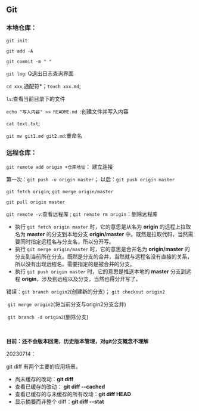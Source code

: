 ## Git

### 本地仓库：

`git init`

`git add -A`

`git commit -m " "`

`git log`: Q退出日志查询界面

`cd xxx`,通配符*；`touch xxx.md`; 

`ls`:查看当前目录下的文件

`echo "写入内容" >> README.md `:创建文件并写入内容

`cat text.txt`;

`git mv git1.md git2.md`:重命名

### 远程仓库：

`git remote add origin +仓库地址`： 建立连接



第一次：`git push -u origin master`； 以后：`git push origin master`



`git fetch origin`; `git merge origin/master`

`git pull origin master`



`git remote -v`:查看远程库 ;  `git remote rm origin`：删除远程库 



- 执行 `git fetch origin master` 时，它的意思是从名为 **origin** 的远程上拉取名为 **master** 的分支到本地分支 **origin/master** 中。既然是拉取代码，当然需要同时指定远程名与分支名，所以分开写。
- 执行 `git merge origin/master` 时，它的意思是合并名为 **origin/master** 的分支到当前所在分支。既然是分支的合并，当然就与远程名没有直接的关系，所以没有出现远程名。需要指定的是被合并的分支。
- 执行 `git push origin master` 时，它的意思是推送本地的 **master** 分支到远程 **origin**，涉及到远程以及分支，当然也得分开写了。



错误：`git branch origin2`(创建新的分支)； `git checkout origin2`

​	`git merge origin2`(将当前分支与origin2分支合并)

​	`git branch -d origin2`(删除分支)

​	

**目前：还不会版本回溯，历史版本管理，对git分支概念不理解**



20230714：

git diff 有两个主要的应用场景。

- 尚未缓存的改动：**git diff**
- 查看已缓存的改动： **git diff --cached**
- 查看已缓存的与未缓存的所有改动：**git diff HEAD**
- 显示摘要而非整个 diff：**git diff --stat**
